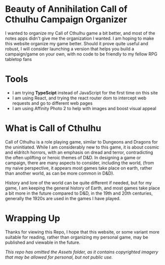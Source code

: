 # Beauty of Annihilation Call of Cthulhu Campaign Organizer
I wanted to organize my Call of Cthulhu game a bit better, and most of the notes apps didn't give me the organization I wanted. I am hoping to make this website organize my game better. Should it prove quite useful and robust, I will consider launching a version that helps you build a campaign/game on your own, with no code to be friendly to my fellow RPG tabletop fans
# Tools
- I am trying **TypeScipt** instead of JavaScript for the first time on this site
- I am using React, and trying the react router dom to intercept web requests and go to different web pages
- I am using Affinity Photo 2 to help with images and boost visual appeal

# What is Call of Cthulhu
Call of Cthulhu is a role playing game, similar to Dungeons and Dragons for the uninitiated. While I am considerably new to this game, it is about cosmic and eldritch horrors, with an emphasis on dread and terror, contradicting the often uplifting or heroic themes of D&D. In designing a game or campaign, there are many aspects to consider, including the world, (from my naive perspective, it appears most games take place on earth, rather than another world, as can be more common in D&D). 

History and lore of the world can be quite different if needed, but for my game, I am keeping the general history of Earth, and most games take place a bit more in the future compared to D&D, in the 19th and 20th centuries, generally the 1920s are used in the games I have played. 

# Wrapping Up
Thanks for viewing this Repo, I hope that this website, or some variant more suitable for reading, rather than organizing my personal game, may be published and viewable in the future.

*This repo has omitted the Assets folder, as it contains copyrighted imagery that may be allowed for personal, but not public use.*